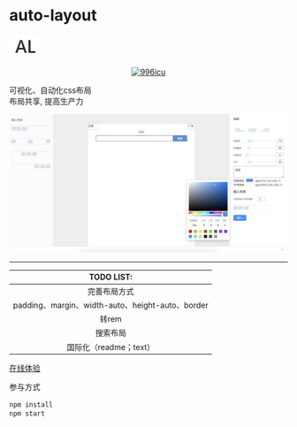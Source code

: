 # auto-layout
![](https://github.com/0123cf/auto-layout/blob/master/logo.png?raw=true)
<p align="center">
    <a href="https://github.com/996icu/996.ICU/blob/master/LICENSE">
        <img alt="996icu" src="https://img.shields.io/badge/license-NPL%20(The%20996%20Prohibited%20License)-blue.svg">
    </a>
</p>
可视化、自动化css布局</br>
布局共享, 提高生产力</br>

![image.png](https://github.com/0123cf/auto-layout/blob/master/imgs/demo_preview.png?raw=true)


-----

|TODO LIST:|
|:--------:|
|完善布局方式|
|padding、margin、width-auto、height-auto、border|
|转rem|
|搜索布局|
|国际化（readme；text）|


[在线体验](http://al.mysy.vip/)


参与方式
```
npm install
npm start
```
